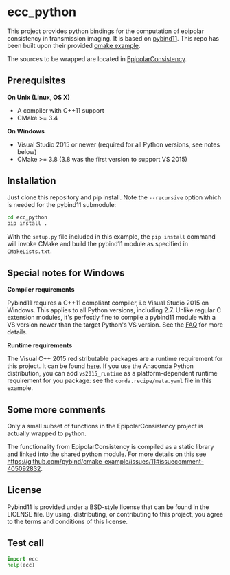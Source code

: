 # ecc_python

This project provides python bindings for the computation of epipolar consistency in transmission imaging.
It is based on [pybind11](https://github.com/pybind/pybind11). This repo has been built upon their provided [cmake example](https://github.com/pybind/cmake_example).

The sources to be wrapped are located in [EpipolarConsistency](https://github.com/aaichert/EpipolarConsistency).  

## Prerequisites

**On Unix (Linux, OS X)**

* A compiler with C++11 support
* CMake >= 3.4

**On Windows**

* Visual Studio 2015 or newer (required for all Python versions, see notes below)
* CMake >= 3.8 (3.8 was the first version to support VS 2015)


## Installation

Just clone this repository and pip install. Note the `--recursive` option which is
needed for the pybind11 submodule:

```bash
cd ecc_python
pip install .
```

With the `setup.py` file included in this example, the `pip install` command will
invoke CMake and build the pybind11 module as specified in `CMakeLists.txt`.


## Special notes for Windows

**Compiler requirements**

Pybind11 requires a C++11 compliant compiler, i.e Visual Studio 2015 on Windows.
This applies to all Python versions, including 2.7. Unlike regular C extension
modules, it's perfectly fine to compile a pybind11 module with a VS version newer
than the target Python's VS version. See the [FAQ] for more details.

**Runtime requirements**

The Visual C++ 2015 redistributable packages are a runtime requirement for this
project. It can be found [here][vs2015_runtime]. If you use the Anaconda Python
distribution, you can add `vs2015_runtime` as a platform-dependent runtime
requirement for you package: see the `conda.recipe/meta.yaml` file in this example.

## Some more comments

Only a small subset of functions in the EpipolarConsistency project is actually wrapped to python.

The functionality from EpipolarConsistency is compiled as a static library and linked into the shared python module.
For more details on this see https://github.com/pybind/cmake_example/issues/11#issuecomment-405092832.

## License

Pybind11 is provided under a BSD-style license that can be found in the LICENSE
file. By using, distributing, or contributing to this project, you agree to the
terms and conditions of this license.


## Test call

```python
import ecc
help(ecc)
```


[FAQ]: http://pybind11.rtfd.io/en/latest/faq.html#working-with-ancient-visual-studio-2009-builds-on-windows
[vs2015_runtime]: https://www.microsoft.com/en-us/download/details.aspx?id=48145

